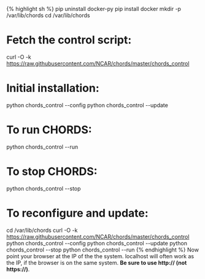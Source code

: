 {% highlight sh %}
pip uninstall docker-py
pip install docker
mkdir -p /var/lib/chords
cd /var/lib/chords

# Fetch the control script:
curl -O -k https://raw.githubusercontent.com/NCAR/chords/master/chords_control

# Initial installation:
python chords_control --config
python chords_control --update

# To run CHORDS:
python chords_control --run

# To stop CHORDS:
python chords_control --stop

# To reconfigure and update:
cd /var/lib/chords
curl -O -k  https://raw.githubusercontent.com/NCAR/chords/master/chords_control
python chords_control --config
python chords_control --update
python chords_control --stop
python chords_control --run
{% endhighlight %}
Now point your browser at the IP of the the system. localhost
will often work as the IP, if the browser is on the same system.
<strong>Be sure to use http:// (not https://)</strong>.
